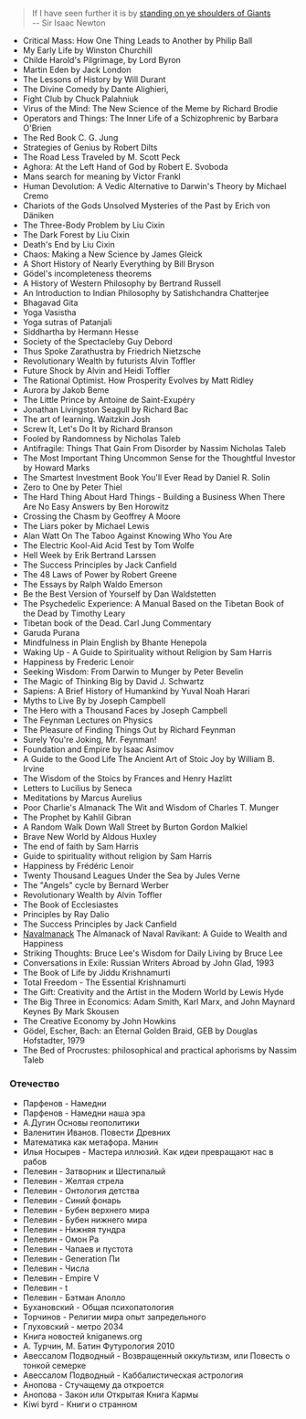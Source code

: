 > If I have seen further it is by [standing on ye shoulders of Giants](https://en.wikipedia.org/wiki/Standing_on_the_shoulders_of_giants)  
> -- Sir Isaac Newton

- Critical Mass: How One Thing Leads to Another by Philip Ball 
- My Early Life by Winston Churchill
- Childe Harold's Pilgrimage, by Lord Byron
- Martin Eden by Jack London
- The Lessons of History by Will Durant
- The Divine Comedy by Dante Alighieri, 
- Fight Club by Chuck Palahniuk
- Virus of the Mind: The New Science of the Meme by Richard Brodie
- Operators and Things: The Inner Life of a Schizophrenic by Barbara O'Brien
- The Red Book C. G. Jung
- Strategies of Genius by Robert Dilts
- The Road Less Traveled by M. Scott Peck
- Aghora: At the Left Hand of God by Robert E. Svoboda
- Mans search for meaning by Victor Frankl
- Human Devolution: A Vedic Alternative to Darwin's Theory by Michael Cremo
- Chariots of the Gods Unsolved Mysteries of the Past by Erich von Däniken
- The Three-Body Problem by Liu Cixin
- The Dark Forest by Liu Cixin 
- Death's End by Liu Cixin
- Chaos: Making a New Science by James Gleick
- A Short History of Nearly Everything by Bill Bryson
- Gödel's incompleteness theorems
- A History of Western Philosophy by Bertrand Russell
- An Introduction to Indian Philosophy by Satishchandra Chatterjee
- Bhagavad Gita
- Yoga Vasistha
- Yoga sutras of Patanjali
- Siddhartha by Hermann Hesse
- Society of the Spectacleby Guy Debord
- Thus Spoke Zarathustra by Friedrich Nietzsche
- Revolutionary Wealth by futurists Alvin Toffler
- Future Shock by Alvin and Heidi Toffler
- The Rational Optimist. How Prosperity Evolves by Matt Ridley
- Aurora by Jakob Beme
- The Little Prince by Antoine de Saint-Exupéry
- Jonathan Livingston Seagull by Richard Bac
- The art of learning. Waitzkin Josh
- Screw It, Let's Do It by Richard Branson
- Fooled by Randomness by Nicholas Taleb
- Antifragile: Things That Gain From Disorder by Nassim Nicholas Taleb
- The Most Important Thing Uncommon Sense for the Thoughtful Investor by Howard Marks
- The Smartest Investment Book You'll Ever Read by Daniel R. Solin
- Zero to One by Peter Thiel
- The Hard Thing About Hard Things - Building a Business When There Are No Easy Answers by Ben Horowitz
- Crossing the Chasm by Geoffrey A Moore
- The Liars poker by Michael Lewis
- Alan Watt On The Taboo Against Knowing Who You Are
- The Electric Kool-Aid Acid Test by Tom Wolfe
- Hell Week by Erik Bertrand Larssen
- The Success Principles by Jack Canfield 
- The 48 Laws of Power by Robert Greene
- The Essays by Ralph Waldo Emerson
- Be the Best Version of Yourself by Dan Waldstetten 
- The Psychedelic Experience: A Manual Based on the Tibetan Book of the Dead by Timothy Leary
- Tibetan book of the Dead. Carl Jung Commentary  
- Garuda Purana
- Mindfulness in Plain English by Bhante Henepola 
- Waking Up - A Guide to Spirituality without Religion by Sam Harris
- Happiness by Frederic Lenoir
- Seeking Wisdom: From Darwin to Munger by Peter Bevelin
- The Magic of Thinking Big by David J. Schwartz
- Sapiens: A Brief History of Humankind by Yuval Noah Harari
- Myths to Live By by Joseph Campbell
- The Hero with a Thousand Faces by Joseph Campbell
- The Feynman Lectures on Physics
- The Pleasure of Finding Things Out by Richard Feynman
- Surely You're Joking, Mr. Feynman!
- Foundation and Empire by Isaac Asimov
- A Guide to the Good Life The Ancient Art of Stoic Joy by William B. Irvine
- The Wisdom of the Stoics by Frances and Henry Hazlitt
- Letters to Lucilius by Seneca
- Meditations by Marcus Aurelius
- Poor Charlie's Almanack The Wit and Wisdom of Charles T. Munger
- The Prophet by Kahlil Gibran
- A Random Walk Down Wall Street by Burton Gordon Malkiel
- Brave New World by Aldous Huxley
- The end of faith by Sam Harris
- Guide to spirituality without religion by Sam Harris
- Happiness by Frédéric Lenoir 
- Twenty Thousand Leagues Under the Sea by Jules Verne
- The "Angels" cycle by Bernard Werber
- Revolutionary Wealth by Alvin Toffler
- The Book of Ecclesiastes
- Principles by Ray Dalio
- The Success Principles by Jack Canfield
- [Navalmanack](https://www.navalmanack.com/) The Almanack of Naval Ravikant: A Guide to Wealth and Happiness
- Striking Thoughts: Bruce Lee's Wisdom for Daily Living by Bruce Lee
- Conversations in Exile: Russian Writers Abroad by John Glad, 1993 
- The Book of Life by Jiddu Krishnamurti
- Total Freedom - The Essential Krishnamurti
- The Gift: Creativity and the Artist in the Modern World by Lewis Hyde 
- The Big Three in Economics: Adam Smith, Karl Marx, and John Maynard Keynes By Mark Skousen
- The Creative Economy by John Howkins
- Gödel, Escher, Bach: an Eternal Golden Braid, GEB by Douglas Hofstadter, 1979
- The Bed of Procrustes: philosophical and practical aphorisms by Nassim Taleb


### Отечество
- Парфенов - Намедни
- Парфенов - Намедни наша эра
- А.Дугин Основы геополитики
- Валенитин Иванов. Повести Древних 
- Математика как метафора. Манин
- Илья Носырев - Мастера иллюзий. Как идеи превращают нас в рабов
- Пелевин - Затворник и Шестипалый
- Пелевин - Желтая стрела
- Пелевин - Онтология детства
- Пелевин - Синий фонарь
- Пелевин - Бубен верхнего мира
- Пелевин - Бубен нижнего мира
- Пелевин - Нижняя тундра
- Пелевин - Омон Ра
- Пелевин - Чапаев и пустота
- Пелевин - Generation Пи
- Пелевин - Числа
- Пелевин - Empire V
- Пелевин - t
- Пелевин - Бэтман Аполло
- Бухановский - Общая психопатология
- Торчинов - Религии мира опыт запредельного
- Глуховский - метро 2034
- Книга новостей kniganews.org
- А. Турчин, М. Батин Футурология 2010
- Авессалом Подводный - Возвращенный оккультизм, или Повесть о тонкой семерке
- Авессалом Подводный - Каббалистическая астрология
- Анопова - Стучащему да откроется 
- Анопова - Закон или Открытая Книга Кармы
- Kiwi byrd - Книги о странном
